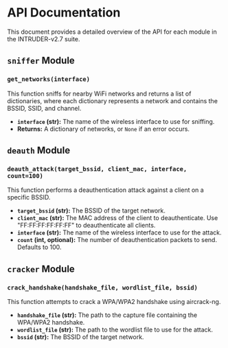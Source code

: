 # API Documentation

This document provides a detailed overview of the API for each module in the INTRUDER-v2.7 suite.

## `sniffer` Module

### `get_networks(interface)`

This function sniffs for nearby WiFi networks and returns a list of dictionaries, where each dictionary represents a network and contains the BSSID, SSID, and channel.

*   **`interface` (str):** The name of the wireless interface to use for sniffing.
*   **Returns:** A dictionary of networks, or `None` if an error occurs.

## `deauth` Module

### `deauth_attack(target_bssid, client_mac, interface, count=100)`

This function performs a deauthentication attack against a client on a specific BSSID.

*   **`target_bssid` (str):** The BSSID of the target network.
*   **`client_mac` (str):** The MAC address of the client to deauthenticate. Use "FF:FF:FF:FF:FF:FF" to deauthenticate all clients.
*   **`interface` (str):** The name of the wireless interface to use for the attack.
*   **`count` (int, optional):** The number of deauthentication packets to send. Defaults to 100.

## `cracker` Module

### `crack_handshake(handshake_file, wordlist_file, bssid)`

This function attempts to crack a WPA/WPA2 handshake using aircrack-ng.

*   **`handshake_file` (str):** The path to the capture file containing the WPA/WPA2 handshake.
*   **`wordlist_file` (str):** The path to the wordlist file to use for the attack.
*   **`bssid` (str):** The BSSID of the target network.
